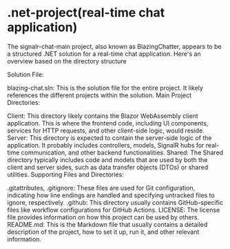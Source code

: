 # .net-project(real-time chat application)
The signalr-chat-main project, also known as BlazingChatter, appears to be a structured .NET solution for a real-time chat application. Here's an overview based on the directory structure

Solution File:

blazing-chat.sln: This is the solution file for the entire project. It likely references the different projects within the solution.
Main Project Directories:

Client: This directory likely contains the Blazor WebAssembly client application. This is where the frontend code, including UI components, services for HTTP requests, and other client-side logic, would reside.
Server: This directory is expected to contain the server-side logic of the application. It probably includes controllers, models, SignalR hubs for real-time communication, and other backend functionalities.
Shared: The Shared directory typically includes code and models that are used by both the client and server sides, such as data transfer objects (DTOs) or shared utilities.
Supporting Files and Directories:

.gitattributes, .gitignore: These files are used for Git configuration, indicating how line endings are handled and specifying untracked files to ignore, respectively.
.github: This directory usually contains GitHub-specific files like workflow configurations for GitHub Actions.
LICENSE: The license file provides information on how this project can be used by others.
README.md: This is the Markdown file that usually contains a detailed description of the project, how to set it up, run it, and other relevant information.
